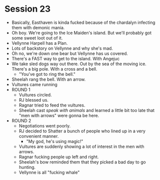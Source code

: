 # Session 23
* Basically, Easthaven is kinda fucked because of the chardalyn infecting them with demonic mania.
* Oh boy. We're going to the Ice Maiden's island. But we'll probably got some sweet loot out of it.
* Vellynne Harpell has a Plan.
* Lots of backstory on Vellynne and why she's mad.
* Oh no, we're down one bear but Vellynne has us covered.
* There's a FAST way to get to the island. With Angejuc
* We take sled dogs way out there. Out by the sea of the moving ice. There's a big pole. With a cross and a bell.
	* "You've got to ring the bell."
* Sheelah rang the bell. With an arrow.
* Vultures came running
* ROUND 1
	* Vultures circled.
	* RJ blessed us.
	* Ragnar tried to feed the vultures.
	* Sheelah cast *speak with animals* and learned a little bit too late that "men with arrows" were gonna be here.
* ROUND 2
	* Negotiations went poorly.
	* RJ decided to Shatter a bunch of people who lined up in a very convenient manner.
		* "My god, he's using magic!"
	* Vultures are suddenly showing a lot of interest in the men with arrows.
	* Ragnar fucking people up left and right.
	* Sheelah's bow reminded them that they picked a bad day to go hunting.
	* Vellynne is all "fucking whale"
<!--stackedit_data:
eyJoaXN0b3J5IjpbODY2Mzk4Mjc0LDIwNjQ5OTE4MTcsLTIwMz
YyODExNTIsLTE3NTM2MjE4MjgsNTc2NjAyMjU3LDE5MjA0NTE0
MTUsLTEwODcxNjc1NCwtMTc2MzgzMTAxMCwyMDY5NjQyMzU0LC
0yMDg4NzQ2NjEyXX0=
-->